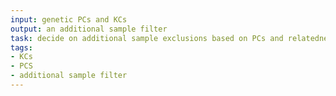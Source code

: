 ```yaml
---
input: genetic PCs and KCs
output: an additional sample filter
task: decide on additional sample exclusions based on PCs and relatedness
tags:
- KCs
- PCS
- additional sample filter
---
```

